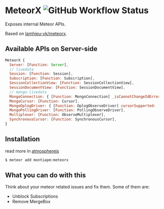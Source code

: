 # MeteorX ![GitHub Workflow Status](https://img.shields.io/github/workflow/status/monti-apm/meteorx/Test?style=flat-square)
Exposes internal Meteor APIs.

Based on [lamhieu-vk/meteorx](https://github.com/lamhieu-vk/meteorx).

## Available APIs on Server-side

```js
MeteorX {
  Server: [Function: Server],
  // livedata
  Session: [Function: Session],
  Subscription: [Function: Subscription],
  SessionCollectionView: [Function: SessionCollectionView],
  SessionDocumentView: [Function: SessionDocumentView],
  // mongo-livedata
  MongoConnection: { [Function: MongoConnection] _isCannotChangeIdError: [Function] },
  MongoCursor: [Function: Cursor],
  MongoOplogDriver: { [Function: OplogObserveDriver] cursorSupported: [Function] },
  MongoPollingDriver: [Function: PollingObserveDriver],
  Multiplexer: [Function: ObserveMultiplexer],
  SynchronousCursor: [Function: SynchronousCursor],
}
```

## Installation

read more in [atmospherejs](https://atmospherejs.com/lamhieu/meteorx)

```bash
$ meteor add montiapm:meteorx
```

## What you can do with this

Think about your meteor related issues and fix them. Some of them are:

- Unblock Subscriptions
- Remove MergeBox
